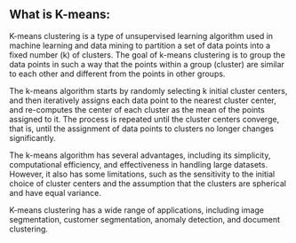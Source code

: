 ## What is K-means:

K-means clustering is a type of unsupervised learning algorithm used in machine learning and data mining to partition a set of data points into a fixed number (k) of clusters. The goal of k-means clustering is to group the data points in such a way that the points within a group (cluster) are similar to each other and different from the points in other groups.

The k-means algorithm starts by randomly selecting k initial cluster centers, and then iteratively assigns each data point to the nearest cluster center, and re-computes the center of each cluster as the mean of the points assigned to it. The process is repeated until the cluster centers converge, that is, until the assignment of data points to clusters no longer changes significantly.

The k-means algorithm has several advantages, including its simplicity, computational efficiency, and effectiveness in handling large datasets. However, it also has some limitations, such as the sensitivity to the initial choice of cluster centers and the assumption that the clusters are spherical and have equal variance.

K-means clustering has a wide range of applications, including image segmentation, customer segmentation, anomaly detection, and document clustering.
